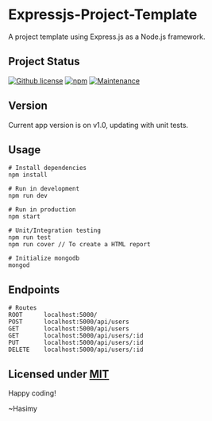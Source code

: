 # Expressjs-Project-Template
A project template using Express.js as a Node.js framework.

## Project Status

[![Github license](https://img.shields.io/badge/License-MIT-yellow.svg)](https://raw.githubusercontent.com/hasimy-as/Expressjs-Project-Template/master/LICENSE)
[![npm](https://img.shields.io/npm/v/npm.svg)](https://www.npmjs.com/)
[![Maintenance](https://img.shields.io/badge/Maintained%3F-yes-green.svg)](https://gitHub.com/hasimy-as/Expressjs-Project-Template)


## Version

Current app version is on v1.0, updating with unit tests.

## Usage

```
# Install dependencies
npm install

# Run in development
npm run dev

# Run in production
npm start

# Unit/Integration testing
npm run test
npm run cover // To create a HTML report

# Initialize mongodb
mongod

```

## Endpoints

```
# Routes
ROOT      localhost:5000/
POST      localhost:5000/api/users
GET       localhost:5000/api/users
GET       localhost:5000/api/users/:id
PUT       localhost:5000/api/users/:id
DELETE    localhost:5000/api/users/:id

```

## Licensed under [MIT](https://raw.githubusercontent.com/hasimy-as/TalkAway/master/LICENSE)

Happy coding!

~Hasimy
